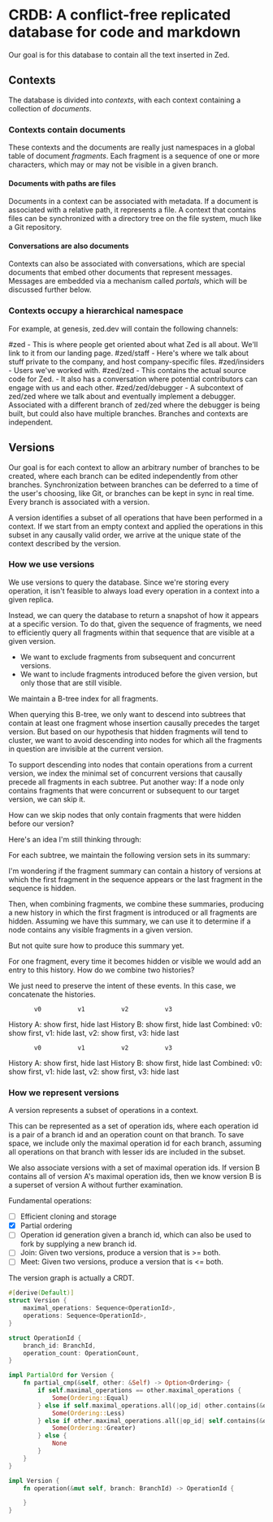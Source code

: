 # CRDB: A conflict-free replicated database for code and markdown

Our goal is for this database to contain all the text inserted in Zed.

## Contexts

The database is divided into *contexts*, with each context containing a collection of *documents*.

### Contexts contain documents

These contexts and the documents are really just namespaces in a global table of document *fragments*. Each fragment is a sequence of one or more characters, which may or may not be visible in a given branch.

#### Documents with paths are files

Documents in a context can be associated with metadata. If a document is associated with a relative path, it represents a file. A context that contains files can be synchronized with a directory tree on the file system, much like a Git repository.

#### Conversations are also documents

Contexts can also be associated with conversations, which are special documents that embed other documents that represent messages. Messages are embedded via a mechanism called *portals*, which will be discussed further below.

### Contexts occupy a hierarchical namespace

For example, at genesis, zed.dev will contain the following channels:

#zed
    - This is where people get oriented about what Zed is all about. We'll link to it from our landing page.
#zed/staff
    - Here's where we talk about stuff private to the company, and host company-specific files.
#zed/insiders
    - Users we've worked with.
#zed/zed
    - This contains the actual source code for Zed.
    - It also has a conversation where potential contributors can engage with us and each other.
#zed/zed/debugger
    - A subcontext of zed/zed where we talk about and eventually implement a debugger. Associated with a different branch of zed/zed where the debugger is being built, but could also have multiple branches. Branches and contexts are independent.

## Versions

Our goal is for each context to allow an arbitrary number of branches to be created, where each branch can be edited independently from other branches. Synchronization between branches can be deferred to a time of the user's choosing, like Git, or branches can be kept in sync in real time. Every branch is associated with a version.

A version identifies a subset of all operations that have been performed in a context. If we start from an empty context and applied the operations in this subset in any causally valid order, we arrive at the unique state of the context described by the version.

### How we use versions

We use versions to query the database. Since we're storing every operation, it isn't feasible to always load every operation in a context into a given replica.

Instead, we can query the database to return a snapshot of how it appears at a specific version. To do that, given the sequence of fragments, we need to efficiently query all fragments within that sequence that are visible at a given version.

* We want to exclude fragments from subsequent and concurrent versions.
* We want to include fragments introduced before the given version, but only those that are still visible.

We maintain a B-tree index for all fragments.

When querying this B-tree, we only want to descend into subtrees that contain at least one fragment whose insertion causally precedes the target version. But based on our hypothesis that hidden fragments will tend to cluster, we want to avoid descending into nodes for which all the fragments in question are invisible at the current version.

To support descending into nodes that contain operations from a current version, we index the minimal set of concurrent versions that causally precede all fragments in each subtree. Put another way: If a node only contains fragments that were concurrent or subsequent to our target version, we can skip it.

How can we skip nodes that only contain fragments that were hidden before our version?

Here's an idea I'm still thinking through:

For each subtree, we maintain the following version sets in its summary:

I'm wondering if the fragment summary can contain a history of versions at which the first fragment in the sequence appears or the last fragment in the sequence is hidden.

Then, when combining fragments, we combine these summaries, producing a new history in which the first fragment is introduced or all fragments are hidden. Assuming we have this summary, we can use it to determine if a node contains any visible fragments in a given version.

But not quite sure how to produce this summary yet.

For one fragment, every time it becomes hidden or visible we would add an entry to this history. How do we combine two histories?

We just need to preserve the intent of these events. In this case, we concatenate the histories.

           v0          v1          v2          v3
History A: show first, hide last
History B:                         show first, hide last
Combined:  v0: show first, v1: hide last, v2: show first, v3: hide last

           v0          v1          v2          v3
History A: show first, hide last
History B:                         show first, hide last
Combined:  v0: show first, v1: hide last, v2: show first, v3: hide last

### How we represent versions

A version represents a subset of operations in a context.

This can be represented as a set of operation ids, where each operation id is a pair of a branch id and an operation count on that branch. To save space, we include only the maximal operation id for each branch, assuming all operations on that branch with lesser ids are included in the subset.

We also associate versions with a set of maximal operation ids. If version B contains all of version A's maximal operation ids, then we know version B is a superset of version A without further examination.

Fundamental operations:

- [ ] Efficient cloning and storage
- [x] Partial ordering
- [ ] Operation id generation given a branch id, which can also be used to fork by supplying a new branch id.
- [ ] Join: Given two versions, produce a version that is >= both.
- [ ] Meet: Given two versions, produce a version that is <= both.

The version graph is actually a CRDT.

```rust
#[derive(Default)]
struct Version {
    maximal_operations: Sequence<OperationId>,
    operations: Sequence<OperationId>,
}

struct OperationId {
    branch_id: BranchId,
    operation_count: OperationCount,
}

impl PartialOrd for Version {
    fn partial_cmp(&self, other: &Self) -> Option<Ordering> {
        if self.maximal_operations == other.maximal_operations {
            Some(Ordering::Equal)
        } else if self.maximal_operations.all(|op_id| other.contains(&op_id)) {
            Some(Ordering::Less)
        } else if other.maximal_operations.all(|op_id| self.contains(&op_id)) {
            Some(Ordering::Greater)
        } else {
            None
        }
    }
}

impl Version {
    fn operation(&mut self, branch: BranchId) -> OperationId {

    }
}
```
